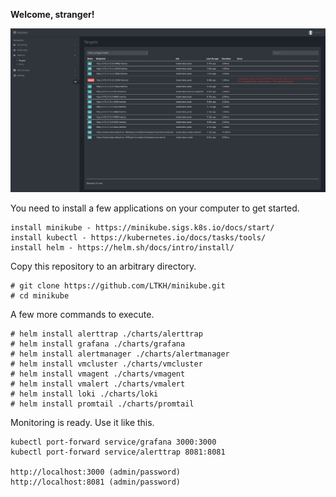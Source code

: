 **Welcome, stranger!**

![Alerttrap](images/targets.jpg)

You need to install a few applications on your computer to get started.

    install minikube - https://minikube.sigs.k8s.io/docs/start/
    install kubectl - https://kubernetes.io/docs/tasks/tools/
    install helm - https://helm.sh/docs/intro/install/

Copy this repository to an arbitrary directory.

    # git clone https://github.com/LTKH/minikube.git
    # cd minikube

A few more commands to execute.

    # helm install alerttrap ./charts/alerttrap
    # helm install grafana ./charts/grafana
    # helm install alertmanager ./charts/alertmanager
    # helm install vmcluster ./charts/vmcluster
    # helm install vmagent ./charts/vmagent
    # helm install vmalert ./charts/vmalert
    # helm install loki ./charts/loki
    # helm install promtail ./charts/promtail
    
Monitoring is ready. Use it like this.

    kubectl port-forward service/grafana 3000:3000
    kubectl port-forward service/alerttrap 8081:8081

    http://localhost:3000 (admin/password)
    http://localhost:8081 (admin/password)

